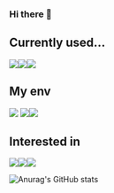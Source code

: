 ### Hi there 👋

## Currently used...
<img src="https://img.shields.io/badge/C-A8B9CC?style=flat-square&logo=C&logoColor=white"/><img src="https://img.shields.io/badge/C++-00599C?style=flat-square&logo=C%2B%2B&logoColor=white"/><img src="https://img.shields.io/badge/Python-3776AB?style=flat-square&logo=Python&logoColor=white"/>

## My env
<img src="https://img.shields.io/badge/Ubuntu-E95420?style=flat-square&logo=Ubuntu&logoColor=white"/>
<img src="https://img.shields.io/badge/PyCharm-000000?style=flat-square&logo=PyCharm&logoColor=white"/><img src="https://img.shields.io/badge/Visual Studio Code-007ACC?style=flat-square&logo=Visual Studio Code&logoColor=white"/>

## Interested in
<img src="https://img.shields.io/badge/django-092E20?style=flat-square&logo=django&logoColor=white"/><img src="https://img.shields.io/badge/Swift-F05138?style=flat-square&logo=Swift&logoColor=white"/><img src="https://img.shields.io/badge/Typescript-3178C6?style=flat-square&logo=Typescript&logoColor=white"/>


![Anurag's GitHub stats](https://github-readme-stats.vercel.app/api?username=seo-wo&show_icons=true&theme=radical)
